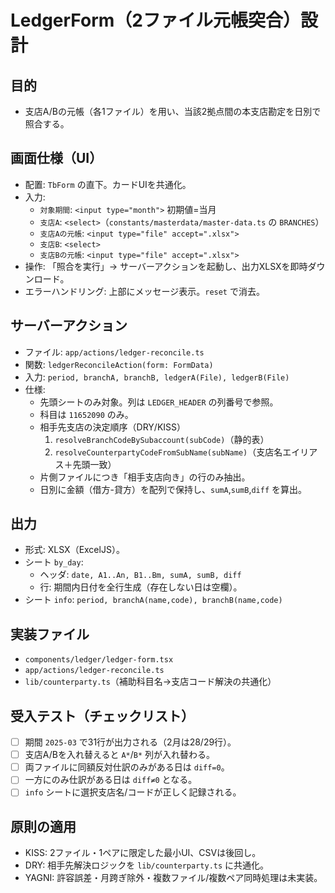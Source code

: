# LedgerForm（2ファイル元帳突合）設計

## 目的
- 支店A/Bの元帳（各1ファイル）を用い、当該2拠点間の本支店勘定を日別で照合する。

## 画面仕様（UI）
- 配置: `TbForm` の直下。カードUIを共通化。
- 入力:
  - `対象期間`: `<input type="month">` 初期値=当月
  - `支店A`: `<select>`（`constants/masterdata/master-data.ts` の `BRANCHES`）
  - `支店Aの元帳`: `<input type="file" accept=".xlsx">`
  - `支店B`: `<select>`
  - `支店Bの元帳`: `<input type="file" accept=".xlsx">`
- 操作: 「照合を実行」→ サーバーアクションを起動し、出力XLSXを即時ダウンロード。
- エラーハンドリング: 上部にメッセージ表示。`reset` で消去。

## サーバーアクション
- ファイル: `app/actions/ledger-reconcile.ts`
- 関数: `ledgerReconcileAction(form: FormData)`
- 入力: `period, branchA, branchB, ledgerA(File), ledgerB(File)`
- 仕様:
  - 先頭シートのみ対象。列は `LEDGER_HEADER` の列番号で参照。
  - 科目は `11652090` のみ。
  - 相手先支店の決定順序（DRY/KISS）
    1) `resolveBranchCodeBySubaccount(subCode)`（静的表）
    2) `resolveCounterpartyCodeFromSubName(subName)`（支店名エイリアス＋先頭一致）
  - 片側ファイルにつき「相手支店向き」の行のみ抽出。
  - 日別に金額（借方-貸方）を配列で保持し、`sumA`,`sumB`,`diff` を算出。

## 出力
- 形式: XLSX（ExcelJS）。
- シート `by_day`:
  - ヘッダ: `date, A1..An, B1..Bm, sumA, sumB, diff`
  - 行: 期間内日付を全行生成（存在しない日は空欄）。
- シート `info`: `period, branchA(name,code), branchB(name,code)`

## 実装ファイル
- `components/ledger/ledger-form.tsx`
- `app/actions/ledger-reconcile.ts`
- `lib/counterparty.ts`（補助科目名→支店コード解決の共通化）

## 受入テスト（チェックリスト）
- [ ] 期間 `2025-03` で31行が出力される（2月は28/29行）。
- [ ] 支店A/Bを入れ替えると `A*`/`B*` 列が入れ替わる。
- [ ] 両ファイルに同額反対仕訳のみがある日は `diff=0`。
- [ ] 一方にのみ仕訳がある日は `diff≠0` となる。
- [ ] `info` シートに選択支店名/コードが正しく記録される。

## 原則の適用
- KISS: 2ファイル・1ペアに限定した最小UI、CSVは後回し。
- DRY: 相手先解決ロジックを `lib/counterparty.ts` に共通化。
- YAGNI: 許容誤差・月跨ぎ除外・複数ファイル/複数ペア同時処理は未実装。


